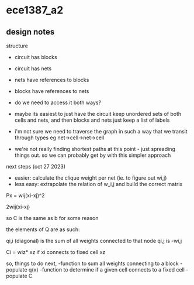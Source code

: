 # ece1387_a2



## design notes
structure

* circuit has blocks
* circuit has nets
* nets have references to blocks
* blocks have references to nets

* do we need to access it both ways?

* maybe its easiest to just have the circuit keep unordered sets of both cells and nets, 
and then blocks and nets just keep a list of labels

* i'm not sure we need to traverse the graph in such a way that we transit through types eg net->cell->net->cell
* we're not really finding shortest paths at this point - just spreading things out.
so we can probably get by with this simpler approach


next steps (oct 27 2023)
- easier: calculate the clique weight per net (ie. to figure out wi,j) 
- less easy: extrapolate the relation of w_i,j and build the correct matrix

Px = wij(xi-xj)^2

2wij(xi-xj)


so C is the same as b for some reason

the elements of Q are as such:

qi,i (diagonal) is the sum of all weights connected to that node
qi,j is -wi,j

Ci = wiz\* xz if xi connects to fixed cell xz


so, things to do next,
-function to sum all weights connecting to a block
-populate q(x)
-function to determine if a given cell connects to a fixed cell
-populate C

